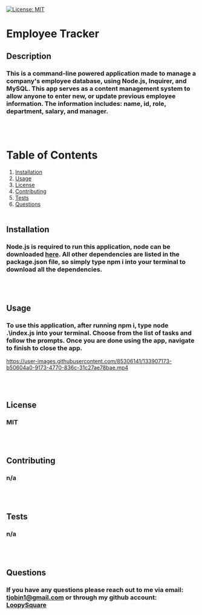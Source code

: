 [![License: MIT](https://img.shields.io/badge/License-MIT-yellow.svg)](https://opensource.org/licenses/MIT)
# Employee Tracker
## Description
### This is a command-line powered application made to manage a company's employee database, using Node.js, Inquirer, and MySQL. This app serves as a content management system to allow anyone to enter new, or update previous employee information. The information includes: name, id, role, department, salary, and manager.
<br><br>
# Table of Contents
1. [Installation](#installation)
2. [Usage](#usage)
3. [License](#license)
4. [Contributing](#contributing)
5. [Tests](#tests)
6. [Questions](#questions)
<br><br>
## Installation
### Node.js is required to run this application, node can be downloaded [here](https://fierce-plains-52410.herokuapp.com/). All other dependencies are listed in the package.json file, so simply type npm i into your terminal to download all the dependencies.
<br><br>
## Usage
### To use this application, after running npm i, type node .\index.js into your terminal. Choose from the list of tasks and follow the prompts. Once you are done using the app, navigate to finish to close the app.




https://user-images.githubusercontent.com/85306141/133907173-b50604a0-9173-4770-836c-31c27ae78bae.mp4


<br><br>
## License
### MIT
<br><br>
## Contributing
### n/a
<br><br>
## Tests
### n/a
<br><br>
## Questions
### If you have any questions please reach out to me via email: tjobin1@gmail.com or through my github account: [LoopySquare](https://github.com/LoopySquare)
